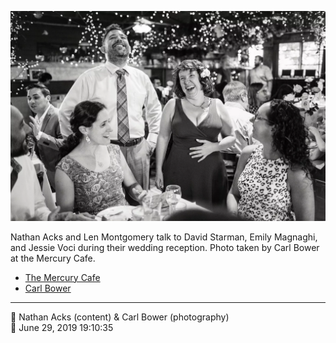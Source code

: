 ![Nathan Acks and Len Montgomery talk to David Starman, Emily Magnaghi, and Jessie Starman Voci](assets/e9b34ef9aa2da316c0c63b36fbad1f89.webp)

Nathan Acks and Len Montgomery talk to David Starman, Emily Magnaghi, and Jessie Voci during their wedding reception. Photo taken by Carl Bower at the Mercury Cafe.

* [The Mercury Cafe](http://mercurycafe.com)
* [Carl Bower](https://carlbowerphotos.com)

- - - -

<span aria-hidden="true">👥</span> Nathan Acks (content) & Carl Bower (photography)  
<span aria-hidden="true">📅</span> June 29, 2019 19:10:35

